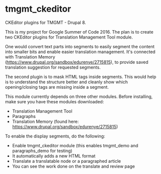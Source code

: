 # tmgmt_ckeditor
CKEditor plugins for TMGMT - Drupal 8.

This is my project for Google Summer of Code 2016. The plan is to create two CKEditor plugins for Translation Management Tool module. 

One would convert text parts into segments to easily segment the content into smaller bits and enable easier translation management. It's connected with Translation Memory (https://www.drupal.org/sandbox/edurenye/2715815), to provide saved translation suggestion for requested segments.

The second plugin is to mask HTML tags inside segments. This would help is to understand the structure better and cleanly show which opening/closing tags are missing inside a segment.

This module currently depends on three other modules. Before installing, make sure you have these modules downloaded:
- Translation Management Tool
- Paragraphs
- Translation Memory (found here: https://www.drupal.org/sandbox/edurenye/2715815)

To enable the display segments, do the following:
- Enable tmgmt_ckeditor module (this enables tmgmt_demo and paragraphs_demo for testing)
- It automatically adds a new HTML format
- Translate a translatable node or a paragraphed article
- You can see the work done on the translate and review page
